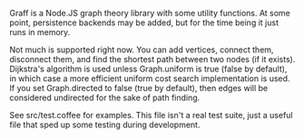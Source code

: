 Graff is a Node.JS graph theory library with some utility functions. At some
point, persistence backends may be added, but for the time being it just runs in
memory.

Not much is supported right now. You can add vertices, connect them, disconnect
them, and find the shortest path between two nodes (if it exists). Dijkstra's
algorithm is used unless Graph.uniform is true (false by default), in which case
a more efficient uniform cost search implementation is used. If you set
Graph.directed to false (true by default), then edges will be considered
undirected for the sake of path finding.

See src/test.coffee for examples. This file isn't a real test suite, just a
useful file that sped up some testing during development.
